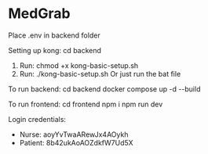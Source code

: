 # MedGrab

Place .env in backend folder

Setting up kong:
cd backend
1. Run: chmod +x kong-basic-setup.sh
2. Run: ./kong-basic-setup.sh
Or just run the bat file

To run backend:
cd backend
docker compose up -d --build 

To run frontend:
cd frontend
npm i 
npm run dev

Login credentials:
- Nurse: aoyYvTwaARewJx4AOykh
- Patient: 8b42ukAoAOZdkfW7Ud5X

